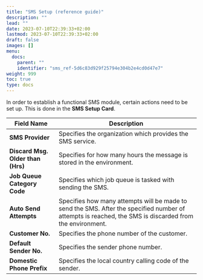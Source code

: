 ```yaml
---
title: "SMS Setup (reference guide)"
description: ""
lead: ""
date: 2023-07-10T22:39:33+02:00
lastmod: 2023-07-10T22:39:33+02:00
draft: false
images: []
menu:
  docs:
    parent: ""
    identifier: "sms_ref-5d6c83d929f25794e304b2e4cd0d47e7"
weight: 999
toc: true
type: docs
---
```


In order to establish a functional SMS module, certain actions need to be set up. This is done in the **SMS Setup Card**. 

| Field Name      | Description |
| ----------- | ----------- |
| **SMS Provider** | Specifies the organization which provides the SMS service. |
| **Discard Msg. Older than (Hrs)** | Specifies for how many hours the message is stored in the environment. |
| **Job Queue Category Code** | Specifies which job queue is tasked with sending the SMS. |
| **Auto Send Attempts** | Specifies how many attempts will be made to send the SMS. After the specified number of attempts is reached, the SMS is discarded from the environment. | 
| **Customer No.** | Specifies the phone number of the customer. |
| **Default Sender No.** | Specifies the sender phone number. |
| **Domestic Phone Prefix** | Specifies the local country calling code of the sender. |